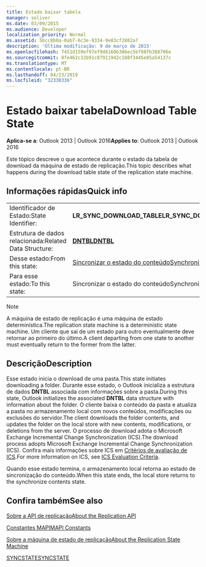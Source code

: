 ```yaml
---
title: Estado baixar tabela
manager: soliver
ms.date: 03/09/2015
ms.audience: Developer
localization_priority: Normal
ms.assetid: 5bcc8b0a-0ab7-6c3e-8334-9e83cf2882a7
description: 'Última modificação: 9 de março de 2015'
ms.openlocfilehash: 7451d159ef97ef9d8160b386ec5bf88fb388706e
ms.sourcegitcommit: 8fe462c32b91c87911942c188f3445e85a54137c
ms.translationtype: MT
ms.contentlocale: pt-BR
ms.lasthandoff: 04/23/2019
ms.locfileid: "32338336"
---
```

# <a name="download-table-state"></a><span data-ttu-id="9994c-103">Estado baixar tabela</span><span class="sxs-lookup"><span data-stu-id="9994c-103">Download Table State</span></span>

  
  
<span data-ttu-id="9994c-104">**Aplica-se a**: Outlook 2013 | Outlook 2016</span><span class="sxs-lookup"><span data-stu-id="9994c-104">**Applies to**: Outlook 2013 | Outlook 2016</span></span> 
  
 <span data-ttu-id="9994c-105">Este tópico descreve o que acontece durante o estado da tabela de download da máquina de estado de replicação.</span><span class="sxs-lookup"><span data-stu-id="9994c-105">This topic describes what happens during the download table state of the replication state machine.</span></span> 
  
## <a name="quick-info"></a><span data-ttu-id="9994c-106">Informações rápidas</span><span class="sxs-lookup"><span data-stu-id="9994c-106">Quick info</span></span>

|||
|:-----|:-----|
|<span data-ttu-id="9994c-107">Identificador de Estado:</span><span class="sxs-lookup"><span data-stu-id="9994c-107">State Identifier:</span></span>  <br/> |<span data-ttu-id="9994c-108">**LR_SYNC_DOWNLOAD_TABLE**</span><span class="sxs-lookup"><span data-stu-id="9994c-108">**LR_SYNC_DOWNLOAD_TABLE**</span></span> <br/> |
|<span data-ttu-id="9994c-109">Estrutura de dados relacionada:</span><span class="sxs-lookup"><span data-stu-id="9994c-109">Related Data Structure:</span></span>  <br/> |<span data-ttu-id="9994c-110">**[DNTBL](dntbl.md)**</span><span class="sxs-lookup"><span data-stu-id="9994c-110">**[DNTBL](dntbl.md)**</span></span> <br/> |
|<span data-ttu-id="9994c-111">Desse estado:</span><span class="sxs-lookup"><span data-stu-id="9994c-111">From this state:</span></span>  <br/> |[<span data-ttu-id="9994c-112">Sincronizar o estado do conteúdo</span><span class="sxs-lookup"><span data-stu-id="9994c-112">Synchronize contents state</span></span>](synchronize-contents-state.md) <br/> |
|<span data-ttu-id="9994c-113">Para esse estado:</span><span class="sxs-lookup"><span data-stu-id="9994c-113">To this state:</span></span>  <br/> |<span data-ttu-id="9994c-114">Sincronizar o estado do conteúdo</span><span class="sxs-lookup"><span data-stu-id="9994c-114">Synchronize contents state</span></span>  <br/> |
   
> [!NOTE]
> <span data-ttu-id="9994c-115">A máquina de estado de replicação é uma máquina de estado determinística.</span><span class="sxs-lookup"><span data-stu-id="9994c-115">The replication state machine is a deterministic state machine.</span></span> <span data-ttu-id="9994c-116">Um cliente que sai de um estado para outro eventualmente deve retornar ao primeiro do último.</span><span class="sxs-lookup"><span data-stu-id="9994c-116">A client departing from one state to another must eventually return to the former from the latter.</span></span> 
  
## <a name="description"></a><span data-ttu-id="9994c-117">Descrição</span><span class="sxs-lookup"><span data-stu-id="9994c-117">Description</span></span>

<span data-ttu-id="9994c-118">Esse estado inicia o download de uma pasta.</span><span class="sxs-lookup"><span data-stu-id="9994c-118">This state initiates downloading a folder.</span></span> <span data-ttu-id="9994c-119">Durante esse estado, o Outlook inicializa a estrutura de dados **DNTBL** associada com informações sobre a pasta.</span><span class="sxs-lookup"><span data-stu-id="9994c-119">During this state, Outlook initializes the associated **DNTBL** data structure with information about the folder.</span></span> <span data-ttu-id="9994c-120">O cliente baixa o conteúdo da pasta e atualiza a pasta no armazenamento local com novos conteúdos, modificações ou exclusões do servidor.</span><span class="sxs-lookup"><span data-stu-id="9994c-120">The client downloads the folder contents, and updates the folder on the local store with new contents, modifications, or deletions from the server.</span></span> <span data-ttu-id="9994c-121">O processo de download adota o Microsoft Exchange Incremental Change Synchronization (ICS).</span><span class="sxs-lookup"><span data-stu-id="9994c-121">The download process adopts Microsoft Exchange Incremental Change Synchronization (ICS).</span></span> <span data-ttu-id="9994c-122">Confira mais informações sobre ICS em [Critérios de avaliação de ICS](https://msdn.microsoft.com/library/aa579252%28EXCHG.80%29.aspx).</span><span class="sxs-lookup"><span data-stu-id="9994c-122">For more information on ICS, see [ICS Evaluation Criteria](https://msdn.microsoft.com/library/aa579252%28EXCHG.80%29.aspx).</span></span>
  
<span data-ttu-id="9994c-123">Quando esse estado termina, o armazenamento local retorna ao estado de sincronização do conteúdo.</span><span class="sxs-lookup"><span data-stu-id="9994c-123">When this state ends, the local store returns to the synchronize contents state.</span></span>
  
## <a name="see-also"></a><span data-ttu-id="9994c-124">Confira também</span><span class="sxs-lookup"><span data-stu-id="9994c-124">See also</span></span>



[<span data-ttu-id="9994c-125">Sobre a API de replicação</span><span class="sxs-lookup"><span data-stu-id="9994c-125">About the Replication API</span></span>](about-the-replication-api.md)
  
[<span data-ttu-id="9994c-126">Constantes MAPI</span><span class="sxs-lookup"><span data-stu-id="9994c-126">MAPI Constants</span></span>](mapi-constants.md)
  
[<span data-ttu-id="9994c-127">Sobre a máquina de estado de replicação</span><span class="sxs-lookup"><span data-stu-id="9994c-127">About the Replication State Machine</span></span>](about-the-replication-state-machine.md)
  
[<span data-ttu-id="9994c-128">SYNCSTATE</span><span class="sxs-lookup"><span data-stu-id="9994c-128">SYNCSTATE</span></span>](syncstate.md)

